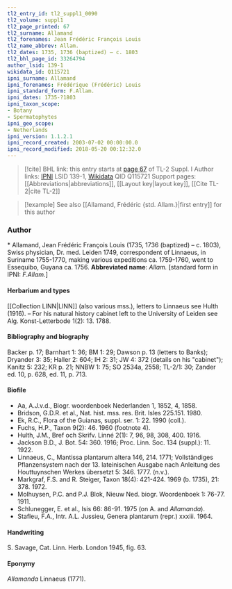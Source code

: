 ```yaml
---
tl2_entry_id: tl2_suppl1_0090
tl2_volume: suppl1
tl2_page_printed: 67
tl2_surname: Allamand
tl2_forenames: Jean Frédéric François Louis
tl2_name_abbrev: Allam.
tl2_dates: 1735, 1736 (baptized) – c. 1803
tl2_bhl_page_id: 33264794
author_lsid: 139-1
wikidata_id: Q115721
ipni_surname: Allamand
ipni_forenames: Frédérique (Frédéric) Louis
ipni_standard_form: F.Allam.
ipni_dates: 1735-?1803
ipni_taxon_scope: 
- Botany
- Spermatophytes
ipni_geo_scope: 
- Netherlands
ipni_version: 1.1.2.1
ipni_record_created: 2003-07-02 00:00:00.0
ipni_record_modified: 2018-05-20 00:12:32.0
---
```


> [!cite] BHL link: this entry starts at [page 67](https://www.biodiversitylibrary.org/page/33264794) of TL-2 Suppl. I
> Author links: [IPNI](https://www.ipni.org/a/139-1) LSID 139-1, [Wikidata](https://www.wikidata.org/wiki/Q115721) QID Q115721
> Support pages: [[Abbreviations|abbreviations]], [[Layout key|layout key]], [[Cite TL-2|cite TL-2]]

> [!example] See also [[Allamand, Frédéric {std. Allam.}|first entry]] for this author

### Author

\* Allamand, Jean Frédéric François Louis (1735, 1736 (baptized) – c. 1803), Swiss physician, Dr. med. Leiden 1749, correspondent of Linnaeus, in Suriname 1755-1770, making various expeditions ca. 1759-1760, went to Essequibo, Guyana ca. 1756. 
**Abbreviated name**: *Allam.* \[standard form in IPNI: *F.Allam.*\]

#### Herbarium and types

[[Collection LINN|LINN]] (also various mss.), letters to Linnaeus see Hulth (1916). – For his natural history cabinet left to the University of Leiden see Alg. Konst-Letterbode 1(2): 13. 1788.

#### Bibliography and biography

Backer p. 17; Barnhart 1: 36; BM 1: 29; Dawson p. 13 (letters to Banks); Dryander 3: 35; Haller 2: 604; IH 2: 31; JW 4: 372 (details on his "cabinet"); Kanitz 5: 232; KR p. 21; NNBW 1: 75; SO 2534a, 2558; TL-2/1: 30; Zander ed. 10, p. 628, ed. 11, p. 713.

#### Biofile

- Aa, A.J.v.d., Biogr. woordenboek Nederlanden 1, 1852, 4, 1858.
- Bridson, G.D.R. et al., Nat. hist. mss. res. Brit. Isles 225.151. 1980.
- Ek, R.C., Flora of the Guianas, suppl. ser. 1: 22. 1990 (coll.).
- Fuchs, H.P., Taxon 9(2): 46. 1960 (footnote 4).
- Hulth, J.M., Bref och Skrifv. Linné 2(1): 7, 96, 98, 308, 400. 1916.
- Jackson B.D., J. Bot. 54: 360. 1916; Proc. Linn. Soc. 134 (suppl.): 11. 1922.
- Linnaeus, C., Mantissa plantarum altera 146, 214. 1771; Vollständiges Pflanzensystem nach der 13. lateinischen Ausgabe nach Anleitung des Houttuynschen Werkes übersetzt 5: 346. 1777. (n.v.).
- Markgraf, F.S. and R. Steiger, Taxon 18(4): 421-424. 1969 (b. 1735), 21: 378. 1972.
- Molhuysen, P.C. and P.J. Blok, Nieuw Ned. biogr. Woordenboek 1: 76-77. 1911.
- Schlunegger, E. et al., Isis 66: 86-91. 1975 (on A. and *Allamanda*).
- Stafleu, F.A., Intr. A.L. Jussieu, Genera plantarum (repr.) xxxiii. 1964.

#### Handwriting

S. Savage, Cat. Linn. Herb. London 1945, fig. 63.

#### Eponymy

*Allamanda* Linnaeus (1771).

